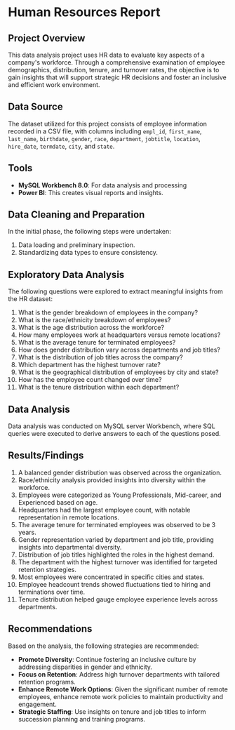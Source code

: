 # Human Resources Report

## Project Overview
This data analysis project uses HR data to evaluate key aspects of a company's workforce. Through a comprehensive examination of employee demographics, distribution, tenure, and turnover rates, the objective is to gain insights that will support strategic HR decisions and foster an inclusive and efficient work environment.

## Data Source
The dataset utilized for this project consists of employee information recorded in a CSV file, with columns including `empl_id`, `first_name`, `last_name`, `birthdate`, `gender`, `race`, `department`, `jobtitle`, `location`, `hire_date`, `termdate`, `city`, and `state`.

## Tools
- **MySQL Workbench 8.0**:  For data analysis and processing
- **Power BI**: This creates visual reports and insights.

## Data Cleaning and Preparation
In the initial phase, the following steps were undertaken:
1. Data loading and preliminary inspection.
2. Standardizing data types to ensure consistency.

## Exploratory Data Analysis
The following questions were explored to extract meaningful insights from the HR dataset:

1. What is the gender breakdown of employees in the company?
2. What is the race/ethnicity breakdown of employees?
3. What is the age distribution across the workforce?
4. How many employees work at headquarters versus remote locations?
5. What is the average tenure for terminated employees?
6. How does gender distribution vary across departments and job titles?
7. What is the distribution of job titles across the company?
8. Which department has the highest turnover rate?
9. What is the geographical distribution of employees by city and state?
10. How has the employee count changed over time?
11. What is the tenure distribution within each department?

## Data Analysis
Data analysis was conducted on MySQL server Workbench, where SQL queries were executed to derive answers to each of the questions posed.

## Results/Findings
1. A balanced gender distribution was observed across the organization.
2. Race/ethnicity analysis provided insights into diversity within the workforce.
3. Employees were categorized as Young Professionals, Mid-career, and Experienced based on age.
4. Headquarters had the largest employee count, with notable representation in remote locations.
5. The average tenure for terminated employees was observed to be 3 years.
6. Gender representation varied by department and job title, providing insights into departmental diversity.
7. Distribution of job titles highlighted the roles in the highest demand.
8. The department with the highest turnover was identified for targeted retention strategies.
9. Most employees were concentrated in specific cities and states.
10. Employee headcount trends showed fluctuations tied to hiring and terminations over time.
11. Tenure distribution helped gauge employee experience levels across departments.

## Recommendations
Based on the analysis, the following strategies are recommended:

- **Promote Diversity**: Continue fostering an inclusive culture by addressing disparities in gender and ethnicity.
- **Focus on Retention**: Address high turnover departments with tailored retention programs.
- **Enhance Remote Work Options**: Given the significant number of remote employees, enhance remote work policies to maintain productivity and engagement.
- **Strategic Staffing**: Use insights on tenure and job titles to inform succession planning and training programs.

